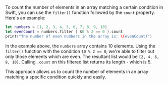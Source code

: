 To count the number of elements in an array matching a certain condition in Swift, you can use the `filter()` function followed by the `count` property. Here's an example:

```swift
let numbers = [1, 2, 3, 4, 5, 6, 7, 8, 9, 10]
let evenCount = numbers.filter { $0 % 2 == 0 }.count
print("The number of even numbers in the array is: \(evenCount)") 
```

In the example above, the `numbers` array contains 10 elements. Using the `filter()` function with the condition `$0 % 2 == 0`, we're able to filter out only those elements which are even. The resultant list would be `[2, 4, 6, 8, 10]`. Calling `.count` on this filtered list returns its length - which is 5. 

This approach allows us to count the number of elements in an array matching a specific condition quickly and easily.